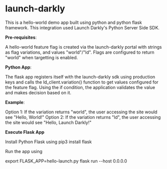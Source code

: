 # launch-darkly
This is a hello-world demo app built using python and python flask framework.
This integration used Launch Darkly's Python Server Side SDK.

**Pre-requisites**:

A hello-world feature flag is created via the launch-darkly portal with strings as flag variations, and values "world"/"ld".
Flags are configured to return "world" when targetting is enabled.

**Python App**:

The flask app registers itself with the launch-darkly sdk using production keys and calls the ld_client.variation() function to get values configured for the feature flag. Using the if condition, the application validates the value and makes decision based on it.

**Example**:

Option 1: If the variation returns "world", the user accessing the site would see "Hello, World!"
Option 2: If the variation returns "ld", the user accessing the site would see "Hello, Launch Darkly!"

**Execute Flask App**

Install Python Flask using pip3 install flask

Run the app using

export FLASK_APP=hello-launch.py
flask run --host 0.0.0.0
